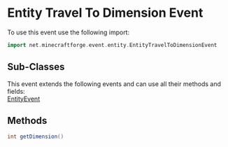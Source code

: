 # Entity Travel To Dimension Event

To use this event use the following import:
```groovy
import net.minecraftforge.event.entity.EntityTravelToDimensionEvent
```

## Sub-Classes
This event extends the following events and can use all their methods and fields: <br>
[EntityEvent](entity_event/entity_event.md)

## Methods
```groovy
int getDimension()
```
